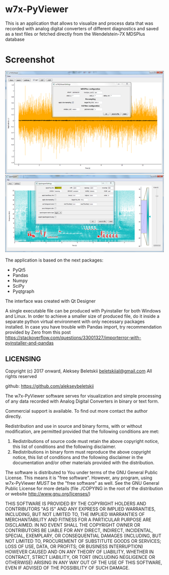 w7x-PyViewer
=============



This is an  application that allows to visualize and process data that was recorded
with analog digital converters of different diagnostics
and saved as a text files or fetched directly from the Wendelstein-7X MDSPlus database

Screenshot
==========

![mainLayout](screenshot/W7XPyViewer.png)
![mainLayout](screenshot/W7XSpectrogram.png)

The application is based on the next packages:

* PyQt5
* Pandas
* Numpy
* SciPy
* Pyqtgraph

The interface was created with Qt Designer

A single executable file can be produced with Pyinstaller for both Windows and Linux.
In order to achieve a smaller size of produced file,
do it inside a separate python virtual environment with only necessary packages installed.
In case you have trouble with Pandas import, try recommendation provided by Zero
from this post https://stackoverflow.com/questions/33001327/importerror-with-pyinstaller-and-pandas

LICENSING
---------

Copyright (c) 2017 onward, Aleksey Beletskii  <beletskiial@gmail.com>
All rights reserved

github: https://github.com/alekseybeletskii

The w7x-PyViewer software serves for visualization and simple processing
of any data recorded with Analog Digital Converters in binary or text form.

Commercial support is available. To find out more contact the author directly.

Redistribution and use in source and binary forms, with or without
modification, are permitted provided that the following conditions are met:

  1. Redistributions of source code must retain the above copyright notice, this
     list of conditions and the following disclaimer.
  2. Redistributions in binary form must reproduce the above copyright notice,
     this list of conditions and the following disclaimer in the documentation
     and/or other materials provided with the distribution.

The software is distributed to You under terms of the GNU General Public
License. This means it is "free software". However, any program, using
w7x-PyViewer _MUST_ be the "free software" as well.
See the GNU General Public License for more details
(file ./COPYING in the root of the distribution
or website <http://www.gnu.org/licenses/>)

THIS SOFTWARE IS PROVIDED BY THE COPYRIGHT HOLDERS AND CONTRIBUTORS "AS IS" AND
ANY EXPRESS OR IMPLIED WARRANTIES, INCLUDING, BUT NOT LIMITED TO, THE IMPLIED
WARRANTIES OF MERCHANTABILITY AND FITNESS FOR A PARTICULAR PURPOSE ARE
DISCLAIMED. IN NO EVENT SHALL THE COPYRIGHT OWNER OR CONTRIBUTORS BE LIABLE FOR
ANY DIRECT, INDIRECT, INCIDENTAL, SPECIAL, EXEMPLARY, OR CONSEQUENTIAL DAMAGES
(INCLUDING, BUT NOT LIMITED TO, PROCUREMENT OF SUBSTITUTE GOODS OR SERVICES;
LOSS OF USE, DATA, OR PROFITS; OR BUSINESS INTERRUPTION) HOWEVER CAUSED AND
ON ANY THEORY OF LIABILITY, WHETHER IN CONTRACT, STRICT LIABILITY, OR TORT
(INCLUDING NEGLIGENCE OR OTHERWISE) ARISING IN ANY WAY OUT OF THE USE OF THIS
SOFTWARE, EVEN IF ADVISED OF THE POSSIBILITY OF SUCH DAMAGE.
